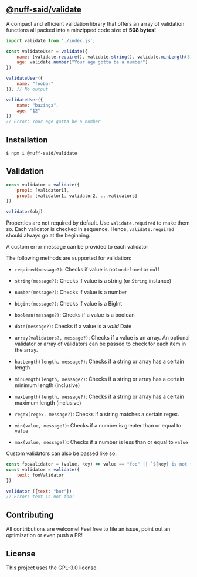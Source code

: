 ## [@nuff-said/validate](repo-npm)

A compact and efficient validation library that offers an array of validation
functions all packed into a minzipped code size of **508 bytes!**

```javascript
import validate from './index.js';

const validateUser = validate({
    name: [validate.require(), validate.string(), validate.minLength(3), validate.regex(/^[a-z]+$/g)],
    age: validate.number("Your age gotta be a number")
})

validateUser({
    name: "foobar"
}); // No output

validateUser({
    name: "bazinga",
    age: "12"
})
// Error: Your age gotta be a number
```

## Installation

```shell
$ npm i @nuff-said/validate
```

## Validation

```js
const validator = validate({
    prop1: [validator1],
    prop2: [validator1, validator2, ...validators]
})

validator(obj)
```

Properties are not required by default. Use `validate.required` to make them
so. Each validator is checked in sequence. Hence, `validate.required` should
always go at the beginning.

A custom error message can be provided to each validator

The following methods are supported for validation:

- `required(message?)`: Checks if value is not `undefined` or `null`
- `string(message?)`: Checks if value is a string (or `String` instance)
- `number(message?)`: Checks if value is a number
- `bigint(message?)`: Checks if value is a BigInt
- `boolean(message?)`: Checks if a value is a boolean
- `date(message?)`: Checks if a value is a _valid_ Date
- `array(validators?, message?)`: Checks if a value is an array. An optional validator or array of validators can be passed to check for each item in the array.

- `hasLength(length, message?)`: Checks if a string or array has a certain length
- `minLength(length, message?)`: Checks if a string or array has a certain minimum length (inclusive)
- `maxLength(length, message?)`: Checks if a string or array has a certain maximum length (inclusive)
- `regex(regex, message?)`: Checks if a string matches a certain regex.
- `min(value, message?)`: Checks if a number is greater than or equal to `value`
- `max(value, message?)`: Checks if a number is less than or equal to `value`

Custom validators can also be passed like so:

```js
const fooValidator = (value, key) => value == "foo" || `${key} is not foo`
const validator = validate({
    text: fooValidator
})

validator ({text: "bar"})
// Error: text is not foo!
```

## Contributing

All contributions are welcome! Feel free to file an issue, point out an
optimization or even push a PR!

## License

This project uses the GPL-3.0 license.

[repo-npm]: https://npm.im/@nuff-said/validate
